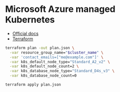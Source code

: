 # Microsoft Azure managed Kubernetes

* [Official docs](https://azure.microsoft.com/en-us/products/kubernetes-service/)
* [Terraform]()

```bash
terraform plan -out plan.json \
  -var resource_group_name="$cluster_name" \
  -var 'contact_emails=["me@example.com"]' \
  -var k8s_default_node_type="Standard_A2_v2" \
  -var k8s_default_node_count=2 \
  -var k8s_database_node_type="Standard_D4s_v3" \
  -var k8s_database_node_count=0
```

```bash
terraform apply plan.json
```
